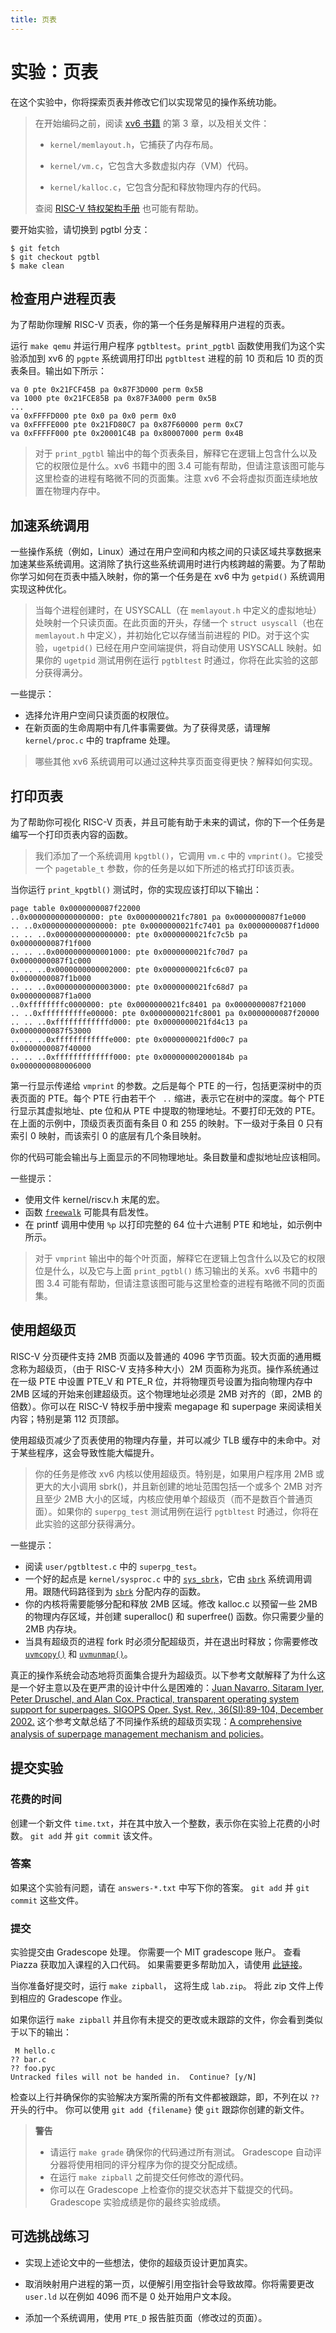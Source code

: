 ```yaml
---
title: 页表
---
```


# 实验：页表

在这个实验中，你将探索页表并修改它们以实现常见的操作系统功能。

> 在开始编码之前，阅读 [xv6 书籍](/assets/mit6.1810/book-riscv-rev4.pdf) 的第 3 章，以及相关文件：
>
> *   `kernel/memlayout.h`，它捕获了内存布局。
>
> *   `kernel/vm.c`，它包含大多数虚拟内存（VM）代码。
>
> *   `kernel/kalloc.c`，它包含分配和释放物理内存的代码。
>
> 查阅 [RISC-V 特权架构手册](/assets/mit6.1810/riscv-privileged.pdf) 也可能有帮助。

要开始实验，请切换到 pgtbl 分支：
```
$ git fetch
$ git checkout pgtbl
$ make clean
```

## 检查用户进程页表

为了帮助你理解 RISC-V 页表，你的第一个任务是解释用户进程的页表。

运行 `make qemu` 并运行用户程序 `pgtbltest`。`print_pgtbl` 函数使用我们为这个实验添加到 xv6 的 `pgpte` 系统调用打印出 `pgtbltest` 进程的前 10 页和后 10 页的页表条目。输出如下所示：
```
va 0 pte 0x21FCF45B pa 0x87F3D000 perm 0x5B
va 1000 pte 0x21FCE85B pa 0x87F3A000 perm 0x5B
...
va 0xFFFFD000 pte 0x0 pa 0x0 perm 0x0
va 0xFFFFE000 pte 0x21FD80C7 pa 0x87F60000 perm 0xC7
va 0xFFFFF000 pte 0x20001C4B pa 0x80007000 perm 0x4B
```

> 对于 `print_pgtbl` 输出中的每个页表条目，解释它在逻辑上包含什么以及它的权限位是什么。xv6 书籍中的图 3.4 可能有帮助，但请注意该图可能与这里检查的进程有略微不同的页面集。注意 xv6 不会将虚拟页面连续地放置在物理内存中。

## 加速系统调用

一些操作系统（例如，Linux）通过在用户空间和内核之间的只读区域共享数据来加速某些系统调用。这消除了执行这些系统调用时进行内核跨越的需要。为了帮助你学习如何在页表中插入映射，你的第一个任务是在 xv6 中为 `getpid()` 系统调用实现这种优化。

> 当每个进程创建时，在 USYSCALL（在 `memlayout.h` 中定义的虚拟地址）处映射一个只读页面。在此页面的开头，存储一个 `struct usyscall`（也在 `memlayout.h` 中定义），并初始化它以存储当前进程的 PID。对于这个实验，`ugetpid()` 已经在用户空间端提供，将自动使用 USYSCALL 映射。如果你的 `ugetpid` 测试用例在运行 `pgtbltest` 时通过，你将在此实验的这部分获得满分。

一些提示：
*   选择允许用户空间只读页面的权限位。
*   在新页面的生命周期中有几件事需要做。为了获得灵感，请理解 `kernel/proc.c` 中的 trapframe 处理。

> 哪些其他 xv6 系统调用可以通过这种共享页面变得更快？解释如何实现。

## 打印页表

为了帮助你可视化 RISC-V 页表，并且可能有助于未来的调试，你的下一个任务是编写一个打印页表内容的函数。

> 我们添加了一个系统调用 `kpgtbl()`，它调用 `vm.c` 中的 `vmprint()`。它接受一个 `pagetable_t` 参数，你的任务是以如下所述的格式打印该页表。

当你运行 `print_kpgtbl()` 测试时，你的实现应该打印以下输出：

```
page table 0x0000000087f22000
..0x0000000000000000: pte 0x0000000021fc7801 pa 0x0000000087f1e000
.. ..0x0000000000000000: pte 0x0000000021fc7401 pa 0x0000000087f1d000
.. .. ..0x0000000000000000: pte 0x0000000021fc7c5b pa 0x0000000087f1f000
.. .. ..0x0000000000001000: pte 0x0000000021fc70d7 pa 0x0000000087f1c000
.. .. ..0x0000000000002000: pte 0x0000000021fc6c07 pa 0x0000000087f1b000
.. .. ..0x0000000000003000: pte 0x0000000021fc68d7 pa 0x0000000087f1a000
..0xffffffffc0000000: pte 0x0000000021fc8401 pa 0x0000000087f21000
.. ..0xffffffffffe00000: pte 0x0000000021fc8001 pa 0x0000000087f20000
.. .. ..0xffffffffffffd000: pte 0x0000000021fd4c13 pa 0x0000000087f53000
.. .. ..0xffffffffffffe000: pte 0x0000000021fd00c7 pa 0x0000000087f40000
.. .. ..0xfffffffffffff000: pte 0x000000002000184b pa 0x0000000080006000
```

第一行显示传递给 `vmprint` 的参数。之后是每个 PTE 的一行，包括更深树中的页表页面的 PTE。每个 PTE 行由若干个 ` ..` 缩进，表示它在树中的深度。每个 PTE 行显示其虚拟地址、pte 位和从 PTE 中提取的物理地址。不要打印无效的 PTE。在上面的示例中，顶级页表页面有条目 0 和 255 的映射。下一级对于条目 0 只有索引 0 映射，而该索引 0 的底层有几个条目映射。

你的代码可能会输出与上面显示的不同物理地址。条目数量和虚拟地址应该相同。

一些提示：
*   使用文件 kernel/riscv.h 末尾的宏。
*   函数 [`freewalk`](/source/xv6-riscv/kernel/vm.c.md#freewalk-kernel-vm-c) 可能具有启发性。
*   在 printf 调用中使用 `%p` 以打印完整的 64 位十六进制 PTE 和地址，如示例中所示。

> 对于 `vmprint` 输出中的每个叶页面，解释它在逻辑上包含什么以及它的权限位是什么，以及它与上面 `print_pgtbl()` 练习输出的关系。xv6 书籍中的图 3.4 可能有帮助，但请注意该图可能与这里检查的进程有略微不同的页面集。

## 使用超级页

RISC-V 分页硬件支持 2MB 页面以及普通的 4096 字节页面。较大页面的通用概念称为超级页，（由于 RISC-V 支持多种大小）2M 页面称为兆页。操作系统通过在一级 PTE 中设置 PTE_V 和 PTE_R 位，并将物理页号设置为指向物理内存中 2MB 区域的开始来创建超级页。这个物理地址必须是 2MB 对齐的（即，2MB 的倍数）。你可以在 RISC-V 特权手册中搜索 megapage 和 superpage 来阅读相关内容；特别是第 112 页顶部。

使用超级页减少了页表使用的物理内存量，并可以减少 TLB 缓存中的未命中。对于某些程序，这会导致性能大幅提升。

> 你的任务是修改 xv6 内核以使用超级页。特别是，如果用户程序用 2MB 或更大的大小调用 sbrk()，并且新创建的地址范围包括一个或多个 2MB 对齐且至少 2MB 大小的区域，内核应使用单个超级页（而不是数百个普通页面）。如果你的 `superpg_test` 测试用例在运行 `pgtbltest` 时通过，你将在此实验的这部分获得满分。

一些提示：
*   阅读 `user/pgtbltest.c` 中的 `superpg_test`。
*   一个好的起点是 `kernel/sysproc.c` 中的 [`sys_sbrk`](/source/xv6-riscv/kernel/sysproc.c.md#sys_sbrk-kernel-sysproc-c)，它由 [`sbrk`](/source/xv6-riscv/user/usertests.c.md#sbrk-user-usertests-c) 系统调用调用。跟随代码路径到为 [`sbrk`](/source/xv6-riscv/user/usertests.c.md#sbrk-user-usertests-c) 分配内存的函数。
*   你的内核将需要能够分配和释放 2MB 区域。修改 kalloc.c 以预留一些 2MB 的物理内存区域，并创建 superalloc() 和 superfree() 函数。你只需要少量的 2MB 内存块。
*
    当具有超级页的进程 fork 时必须分配超级页，并在退出时释放；你需要修改 [`uvmcopy()`](/source/xv6-riscv/kernel/vm.c.md#uvmcopy-kernel-vm-c) 和 [`uvmunmap()`](/source/xv6-riscv/kernel/vm.c.md#uvmunmap-kernel-vm-c)。

真正的操作系统会动态地将页面集合提升为超级页。以下参考文献解释了为什么这是一个好主意以及在更严肃的设计中什么是困难的：[Juan Navarro, Sitaram Iyer, Peter Druschel, and Alan Cox. Practical, transparent operating system support for superpages. SIGOPS Oper. Syst. Rev., 36(SI):89-104, December 2002.](https://www.usenix.org/conference/osdi-02/practical-transparent-operating-system-support-superpages) 这个参考文献总结了不同操作系统的超级页实现：[A comprehensive analysis of superpage management mechanism and policies](https://www.usenix.org/conference/atc20/presentation/zhu-weixi)。

## 提交实验

### 花费的时间

创建一个新文件 `time.txt`，并在其中放入一个整数，表示你在实验上花费的小时数。
`git add` 并 `git commit` 该文件。

### 答案

如果这个实验有问题，请在 `answers-*.txt` 中写下你的答案。
`git add` 并 `git commit` 这些文件。

### 提交

实验提交由 Gradescope 处理。
你需要一个 MIT gradescope 账户。
查看 Piazza 获取加入课程的入口代码。
如果需要更多帮助加入，请使用 [此链接](https://help.gradescope.com/article/gi7gm49peg-student-add-course#joining_a_course_using_a_course_code)。

当你准备好提交时，运行 `make zipball`，
这将生成 `lab.zip`。
将此 zip 文件上传到相应的 Gradescope 作业。

如果你运行 `make zipball` 并且你有未提交的更改或未跟踪的文件，你会看到类似于以下的输出：
```
 M hello.c
?? bar.c
?? foo.pyc
Untracked files will not be handed in.  Continue? [y/N]
```
检查以上行并确保你的实验解决方案所需的所有文件都被跟踪，即，不列在以 `??` 开头的行中。
你可以使用 `git add {filename}` 使 `git` 跟踪你创建的新文件。

> **警告**
> *   请运行 `make grade` 确保你的代码通过所有测试。
>     Gradescope 自动评分器将使用相同的评分程序为你的提交分配成绩。
> *   在运行 `make zipball` 之前提交任何修改的源代码。
> *   你可以在 Gradescope 上检查你的提交状态并下载提交的代码。Gradescope 实验成绩是你的最终实验成绩。

## 可选挑战练习

*   实现上述论文中的一些想法，使你的超级页设计更加真实。

*   取消映射用户进程的第一页，以便解引用空指针会导致故障。你将需要更改 `user.ld` 以在例如 4096 而不是 0 处开始用户文本段。

*   添加一个系统调用，使用 `PTE_D` 报告脏页面（修改过的页面）。